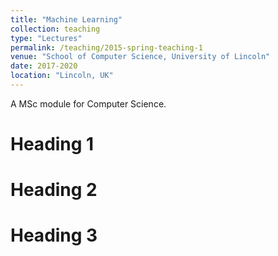 ```yaml
---
title: "Machine Learning"
collection: teaching
type: "Lectures"
permalink: /teaching/2015-spring-teaching-1
venue: "School of Computer Science, University of Lincoln"
date: 2017-2020
location: "Lincoln, UK"
---
```


A MSc module for Computer Science.

Heading 1
======

Heading 2
======

Heading 3
======

